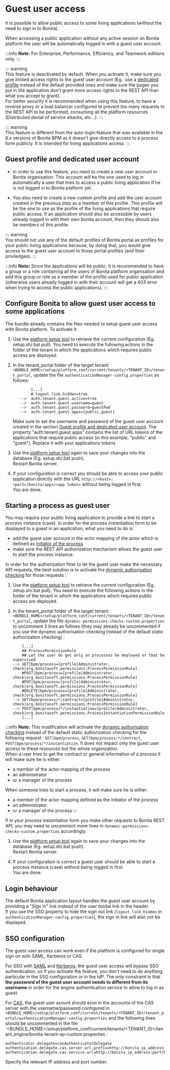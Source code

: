 # Guest user access

It is possible to allow public access to some living applications (without the need to sign in to Bonita).  

When accessing a public application without any active session on Bonita platform the user will be automatically logged in with a guest user account.

:::info 
**Note:** For Enterprise, Performance, Efficiency, and Teamwork editions only.
:::

::: warning  
 This feature is deactivated by default. When you activate it, make sure you give limited access rights to the guest user account (Eg.: use a [dedicated profile](#prerequisite) instead of the default provided ones and make sure the pages you put in the application don't grant more access rights to the REST API than what you accept to grant).  
 For better security it is recommended when using this feature, to have a reverse proxy or a load balancer configured to prevent too many requests to the REST API to be performed, consuming all the platform resources (Distributed denial of service attacks, etc...).
:::

::: warning  
 This feature is different from the auto-login feature that was available in the 6.x versions of Bonita BPM as it doesn't give directly access to a process form publicly. It is intended for living applications access.
:::

<a id="prerequisite"/>

## Guest profile and dedicated user account

+ In order to use this feature, you need to create a new user account in Bonita organisation. This account will be the one used to log in automatically a user that tries to access a public living application if he is not logged in to Bonita platform yet.

+ You also need to create a new custom profile and add the user account created in the previous step as a member of this profile. This profile will be the one to use as the profile of the living applications that require public access. If an application should also be accessible by users already logged in with their own bonita account, then they should also be members of this profile.  

::: warning  
 You should not use any of the default profiles of Bonita portal as profiles for your public living applications because, by doing that, you would give access to the guest user account to those portal profiles (and their priviledges).
:::

:::info 
**Note:** Since the applications will be public, it is recommended to have a group or a role containing all the users of Bonita platform organisation and add this group or role as a member of the profile used for public application (otherwise users already logged in with their account will get a 403 error when trying to access the public applications).
:::

## Configure Bonita to allow guest user access to some applications

The bundle already contains the files needed to setup guest user access with Bonita platform.
To activate it:

1.  Use the [platform setup tool](BonitaBPM_platform_setup) to retrieve the current configuration (Eg. setup.sh/.bat pull). You need to execute the following actions in the folder of the tenant in which the applications which requires public access are deployed.

2. In the tenant_portal folder of the target tenant: `<BUNDLE_HOME>/setup/platform_conf/current/tenants/<TENANT_ID>/tenant_portal`,
   update the file `authenticationManager-config.properties` as follows:
    ```
            [...]
            # logout.link.hidden=true
       -->  auth.tenant.guest.active=true
       -->  auth.tenant.guest.username=guest
       -->  auth.tenant.guest.password=guestPwd
       -->  auth.tenant.guest.apps=[public,guest] 
    ```
    
    Make sure to set the username and password of the guest user account created in the section [Guest profile and dedicated user account](#prerequisite).
    The property "auth.tenant.guest.apps" contains the list of URL tokens of the applications that require public access (in this example, "public" and "guest"). Replace it with your applications tokens

3. Use the [platform setup tool](BonitaBPM_platform_setup) again to save your changes into the database (Eg. setup.sh/.bat push).  
   Restart Bonita server.

4. If your configuration is correct you should be able to access your public application directly with the URL `http://<host>:<port>/bonita/apps/<app token>` without being logged in first.  
   You are done.

## Starting a process as guest user

You may require your public living application to provide a link to start a process instance (case). In order for the process instantiation form to be displayed to a guest in an application, what you need to do is:
- add the guest user account in the actor mapping of the actor which is defined as [initiator of the process](actors#toc1)
- make sure the REST API authorization mechanism allows the guest user to start the process instance.  

In order for the authorization filter to let the guest user make the necessary API requests, the best solution is to activate the [dynamic authorisation checking](rest-api-authorization#dynamic_authorization) for those requests :  

1.  Use the [platform setup tool](BonitaBPM_platform_setup) to retrieve the current configuration (Eg. setup.sh/.bat pull). You need to execute the following actions in the folder of the tenant in which the applications which requires public access are deployed.

2. In the tenant_portal folder of the target tenant: `<BUNDLE_HOME>/setup/platform_conf/current/tenants/<TENANT_ID>/tenant_portal`,
   update the file `dynamic-permissions-checks-custom.properties` to uncomment 3 lines as follows (they may already be uncommented if you use the dynamic authorisation checking instead of the default static authorization checking) :
    ```
        [...]
        ## ProcessPermissionRule
        ## Let the user do get only on processes he deployed or that he supervised
    --> GET|bpm/process=[profile|Administrator, check|org.bonitasoft.permissions.ProcessPermissionRule]
        #POST|bpm/process=[profile|Administrator, check|org.bonitasoft.permissions.ProcessPermissionRule]
        #PUT|bpm/process=[profile|Administrator, check|org.bonitasoft.permissions.ProcessPermissionRule]
        #DELETE|bpm/process=[profile|Administrator, check|org.bonitasoft.permissions.ProcessPermissionRule]
    --> GET|bpm/process/*/contract=[profile|Administrator, check|org.bonitasoft.permissions.ProcessPermissionRule]
    --> POST|bpm/process/*/instantiation=[profile|Administrator, check|org.bonitasoft.permissions.ProcessInstantiationPermissionRule]
        [...]
    ```
:::info 
**Note:** This modification will activate the [dynamic authorisation checking](rest-api-authorization#dynamic_authorization) instead of the default static authorization checking for the following request : `GET|bpm/process`, `GET|bpm/process/*/contract`, `POST|bpm/process/*/instantiation`. It does not impact only the guest user access to these resources but the whole organization.  
When a user tries to get the contract or general information of a process it will make sure he is either:
- a member of the actor mapping of the process
- an administrator 
- or a manager of the process

When someone tries to start a process, it will make sure he is either:
- a member of the actor mapping defined as the initiator of the process
- an administrator
- or a manager of the process
:::

If in your process instantiation form you make other requests to Bonita REST API, you may need to uncomment more lines in `dynamic-permissions-checks-custom.properties` accordingly.

3. Use the [platform setup tool](BonitaBPM_platform_setup) again to save your changes into the database (Eg. setup.sh/.bat push).  
   Restart Bonita server.

4. If your configuration is correct a guest user should be able to start a process instance (case) without being logged in first.  
   You are done.

## Login behaviour

The default Bonita application layout handles the guest user account by providing a "Sign in" link instead of the user modal link in the header.  
If you use the SSO property to hide the sign out link (`logout.link.hidden` in `authenticationManager-config.properties`), the sign in link will also not be displayed.

## SSO configuration

The guest user access can work even if the platform is configured for single sign on with SAML, Kerberos or CAS.  

For SSO with [SAML](single-sign-on-with-saml) and [Kerberos](single-sign-on-with-kerberos), the guest user access will bypass SSO authentication, so if you activate the feature, you don't need to do anything particular in the SSO configuration or in the IdP. The only constraint is that **the password of the guest user account needs to different from its username** in order for the engine authentication service to allow to log in as guest.  

For [CAS](single-sign-on-with-cas), the guest user acount should exist in the accounts of the CAS server with the username/password configured in `<BUNDLE_HOME>/setup/platform_conf/current/tenants/<TENANT_ID>/tenant_portal/authenticationManager-config.properties` and the following lines should be uncommented in the file `<BUNDLE_HOME>/setup/platform_conf/current/tenants/<TENANT_ID>/tenant_engine/bonita-tenant-sp-custom.properties :  
  ```
  authenticator.delegate=casAuthenticatorDelegate
  authentication.delegate.cas.server.url.prefix=http://bonita_ip_address:port
  authentication.delegate.cas.service.url=http://bonita_ip_address:port/bonita/loginservice
  ```
Specify the relevant IP address and port number.
